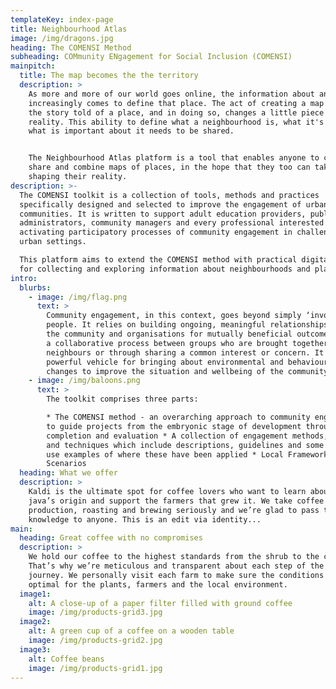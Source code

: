 ```yaml
---
templateKey: index-page
title: Neighbourhood Atlas
image: /img/dragons.jpg
heading: The COMENSI Method
subheading: COMmunity ENgagement for Social Inclusion (COMENSI)
mainpitch:
  title: The map becomes the the territory
  description: >
    As more and more of our world goes online, the information about an area
    increasingly comes to define that place. The act of creating a map changes
    the story told of a place, and in doing so, changes a little piece of
    reality. This ability to define what a neighbourhood is, what it's value is,
    what is important about it needs to be shared. 


    The Neighbourhood Atlas platform is a tool that enables anyone to create,
    share and combine maps of places, in the hope that they too can take part in
    shaping their reality. 
description: >-
  The COMENSI toolkit is a collection of tools, methods and practices
  specifically designed and selected to improve the engagement of urban
  communities. It is written to support adult education providers, public
  administrators, community managers and every professional interested in
  activating participatory processes of community engagement in challenging
  urban settings.

  This platform aims to extend the COMENSI method with practical digital tools
  for collecting and exploring information about neighbourhoods and places.  
intro:
  blurbs:
    - image: /img/flag.png
      text: >
        Community engagement, in this context, goes beyond simply ‘involving’
        people. It relies on building ongoing, meaningful relationships between
        the community and organisations for mutually beneficial outcomes. It is
        a collaborative process between groups who are brought together as
        neighbours or through sharing a common interest or concern. It is a
        powerful vehicle for bringing about environmental and behavioural
        changes to improve the situation and wellbeing of the community.
    - image: /img/baloons.png
      text: >
        The toolkit comprises three parts:

        * The COMENSI method - an overarching approach to community engagement
        to guide projects from the embryonic stage of development through to
        completion and evaluation * A collection of engagement methods, tools
        and techniques which include descriptions, guidelines and some practical
        use examples of where these have been applied * Local Framework
        Scenarios    
  heading: What we offer
  description: >
    Kaldi is the ultimate spot for coffee lovers who want to learn about their
    java’s origin and support the farmers that grew it. We take coffee
    production, roasting and brewing seriously and we’re glad to pass that
    knowledge to anyone. This is an edit via identity...
main:
  heading: Great coffee with no compromises
  description: >
    We hold our coffee to the highest standards from the shrub to the cup.
    That’s why we’re meticulous and transparent about each step of the coffee’s
    journey. We personally visit each farm to make sure the conditions are
    optimal for the plants, farmers and the local environment.
  image1:
    alt: A close-up of a paper filter filled with ground coffee
    image: /img/products-grid3.jpg
  image2:
    alt: A green cup of a coffee on a wooden table
    image: /img/products-grid2.jpg
  image3:
    alt: Coffee beans
    image: /img/products-grid1.jpg
---
```


